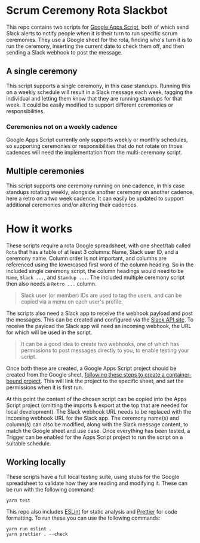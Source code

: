 # Scrum Ceremony Rota Slackbot

This repo contains two scripts for [Google Apps Script](https://script.google.com/home), both of which send Slack alerts to notify people when it is their turn to run specific scrum ceremonies. They use a Google sheet for the rota, finding who's turn it is to run the ceremony, inserting the current date to check them off, and then sending a Slack webhook to post the message.

## A single ceremony

This script supports a single ceremony, in this case standups. Running this on a weekly schedule will result in a Slack message each week, tagging the individual and letting them know that they are running standups for that week. It could be easily modified to support different ceremonies or responsibilities.

### Ceremonies not on a weekly cadence

Google Apps Script currently only supports weekly or monthly schedules, so supporting ceremonies or responsibilities that do not rotate on those cadences will need the implementation from the multi-ceremony script.

## Multiple ceremonies

This script supports one ceremony running on one cadence, in this case standups rotating weekly, alongside another ceremony on another cadence, here a retro on a two week cadence. It can easily be updated to support additional ceremonies and/or altering their cadences.

# How it works

These scripts require a rota Google spreadsheet, with one sheet/tab called `Rota` that has a table of at least 3 columns: Name, Slack user ID, and a ceremony name. Column order is not important, and columns are referenced using the lowercased first word of the column heading. So in the included single ceremony script, the column headings would need to be `Name`, `Slack ...`, and `Standup ...`. The included multiple ceremony script then also needs a `Retro ...` column.

> Slack user (or member) IDs are used to tag the users, and can be copied via a menu on each user's profile.

The scripts also need a Slack app to receive the webhook payload and post the messages. This can be created and configured via the [Slack API site](https://api.slack.com/apps). To receive the payload the Slack app will need an incoming webhook, the URL for which will be used in the script.

> It can be a good idea to create two webhooks, one of which has permissions to post messages directly to you, to enable testing your script.

Once both these are created, a Google Apps Script project should be created from the Google sheet, [following these steps to create a container-bound project](https://developers.google.com/apps-script/guides/projects#create-from-docs-sheets-slides). This will link the project to the specific sheet, and set the permissions when it is first run.

At this point the content of the chosen script can be copied into the Apps Script project (omitting the imports & export at the top that are needed for local development). The Slack webhook URL needs to be replaced with the incoming webhook URL for the Slack app. The ceremony name(s) and column(s) can also be modified, along with the Slack message content, to match the Google sheet and use case. Once everything has been tested, a Trigger can be enabled for the Apps Script project to run the script on a suitable schedule.

## Working locally

These scripts have a full local testing suite, using stubs for the Google spreadsheet to validate how they are reading and modifying it. These can be run with the following command:
```
yarn test
```

This repo also includes [ESLint](https://eslint.org/) for static analysis and [Prettier](https://prettier.io/docs/en/) for code formatting. To run these you can use the following commands:
```
yarn run eslint .
yarn prettier . --check
```
